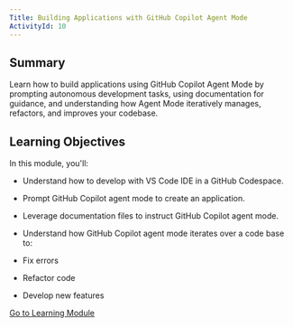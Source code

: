 ```yaml
---
Title: Building Applications with GitHub Copilot Agent Mode
ActivityId: 10
---
```


## Summary

Learn how to build applications using GitHub Copilot Agent Mode by prompting autonomous development tasks, using documentation for guidance, and understanding how Agent Mode iteratively manages, refactors, and improves your codebase.

## Learning Objectives

In this module, you'll:

- Understand how to develop with VS Code IDE in a GitHub Codespace.
- Prompt GitHub Copilot agent mode to create an application.
- Leverage documentation files to instruct GitHub Copilot agent mode.
- Understand how GitHub Copilot agent mode iterates over a code base to:

- Fix errors
- Refactor code
- Develop new features

[Go to Learning Module](https://learn.microsoft.com/en-us/training/modules/github-copilot-agent-mode/)
